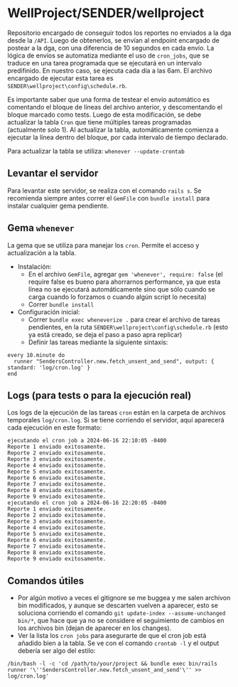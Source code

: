 # WellProject/SENDER/wellproject

Repositorio encargado de conseguir todos los reportes no enviados a la dga desde la `/API`. Luego de obtenerlos, se envían al endpoint encargado de postear a la dga, con una diferencia de 10 segundos en cada envío. La lógica de envíos se automatiza mediante el uso de `cron_jobs`, que se traduce en una tarea programada que se ejecutará en un intervalo predifinido. En nuestro caso, se ejecuta cada día a las 6am. El archivo encargado de ejecutar esta tarea es `SENDER\wellproject\config\schedule.rb`.

Es importante saber que una forma de testear el envío automático es comentando el bloque de líneas del archivo anterior, y descomentando el bloque marcado como tests. Luego de esta modificación, se debe actualizar la tabla `Cron` que tiene múltiples tareas programadas (actualmente solo 1). Al actualizar la tabla, automáticamente comienza a ejecutar la línea dentro del bloque, por cada intervalo de tiempo declarado.

Para actualizar la tabla se utiliza: `whenever --update-crontab`

## Levantar el servidor

Para levantar este servidor, se realiza con el comando `rails s`. Se recomienda siempre antes correr el `GemFile` con `bundle install` para instalar cualquier gema pendiente.

## Gema `whenever`

La gema que se utiliza para manejar los `cron`. Permite el acceso y actualización a la tabla.

- Instalación:
  - En el archivo `GemFile`, agregar `gem 'whenever', require: false` (el require false es bueno para ahorrarnos performance, ya que esta línea no se ejecutará automáticamente sino que sólo cuando se carga cuando lo forzamos o cuando algún script lo necesita)
  - Correr `bundle install`
- Configuración inicial:
  - Correr `bundle exec wheneverize .` para crear el archivo de tareas pendientes, en la ruta `SENDER\wellproject\config\schedule.rb` (esto ya está creado, se deja el paso a paso apra replicar)
  - Definir las tareas mediante la siguiente sintaxis:
```text
every 10.minute do
  runner "SendersController.new.fetch_unsent_and_send", output: { standard: 'log/cron.log' }
end
```
## Logs (para tests o para la ejecución real)

Los logs de la ejecución de las tareas `cron` están en la carpeta de archivos temporales `log/cron.log`. Si se tiene corriendo el servidor, aquí aparecerá cada ejecución en este formato:
```
ejecutando el cron job a 2024-06-16 22:10:05 -0400
Reporte 1 enviado exitosamente.
Reporte 2 enviado exitosamente.
Reporte 3 enviado exitosamente.
Reporte 4 enviado exitosamente.
Reporte 5 enviado exitosamente.
Reporte 6 enviado exitosamente.
Reporte 7 enviado exitosamente.
Reporte 8 enviado exitosamente.
Reporte 9 enviado exitosamente.
ejecutando el cron job a 2024-06-16 22:20:05 -0400
Reporte 1 enviado exitosamente.
Reporte 2 enviado exitosamente.
Reporte 3 enviado exitosamente.
Reporte 4 enviado exitosamente.
Reporte 5 enviado exitosamente.
Reporte 6 enviado exitosamente.
Reporte 7 enviado exitosamente.
Reporte 8 enviado exitosamente.
Reporte 9 enviado exitosamente.
```

## Comandos útiles

- Por algún motivo a veces el gitignore se me buggea y me salen archivon bin modificados, y aunque se descarten vuelven a aparecer, esto se soluciona corriendo el comando `git update-index --assume-unchanged bin/*`, que hace que ya no se considere el seguimiento de cambios en los archivos bin (dejan de aparecer en los changes).
- Ver la lista los `cron jobs` para asegurarte de que el cron job está añadido bien a la tabla. Se ve con el comando `crontab -l` y el output debería ser algo del estilo:
```
/bin/bash -l -c 'cd /path/to/your/project && bundle exec bin/rails runner '\''SendersController.new.fetch_unsent_and_send'\'' >> log/cron.log'
```